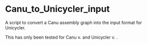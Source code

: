 # Canu_to_Unicycler_input
A script to convert a Canu assembly graph into the input format for Unicycler. 

This has only been tested for Canu v. and Unicycler v. .
